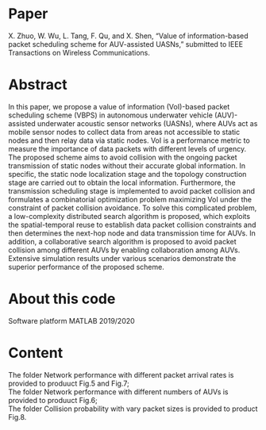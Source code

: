 # Paper
X. Zhuo, W. Wu, L. Tang, F. Qu, and X. Shen, “Value of information-based packet scheduling scheme for AUV-assisted UASNs,” submitted to IEEE Transactions on Wireless Communications.
# Abstract
In this paper, we propose a value of information (VoI)-based packet scheduling scheme (VBPS) in autonomous underwater vehicle (AUV)-assisted underwater acoustic sensor networks (UASNs), where AUVs act as mobile sensor nodes to collect data from areas not accessible to static nodes and then relay data via static nodes. VoI is a performance metric to measure the importance of data packets with different levels of urgency. The proposed scheme aims to avoid collision with the ongoing packet transmission of static nodes without their accurate global information. In specific, the static node localization stage and the topology construction stage are carried out to obtain the local information. Furthermore, the transmission scheduling stage is implemented to avoid packet collision and formulates a combinatorial optimization problem maximizing VoI under the constraint of packet collision avoidance. To solve this complicated problem, a low-complexity distributed search algorithm is proposed, which exploits the spatial-temporal reuse to establish data packet collision constraints and then determines the next-hop node and data transmission time for AUVs. In addition, a collaborative search algorithm is proposed to avoid packet collision among different AUVs by enabling collaboration among AUVs. Extensive simulation results under various scenarios demonstrate the superior performance of the proposed scheme.
# About this code
Software platform
MATLAB 2019/2020
# Content 
The folder Network performance with different packet arrival rates is provided to produuct Fig.5 and Fig.7;  
The folder Network performance with different numbers of AUVs is provided to produuct Fig.6;  
The folder Collision probability with vary packet sizes is provided to product Fig.8.
